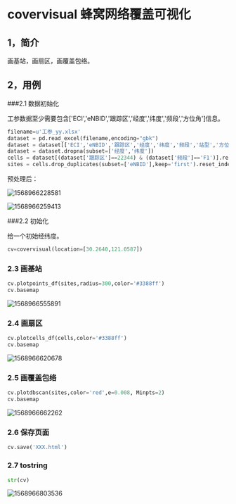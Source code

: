 

# covervisual 蜂窝网络覆盖可视化

## 1，简介
画基站，画扇区，画覆盖包络。

## 2，用例
###2.1 数据初始化

工参数据至少需要包含['ECI','eNBID','跟踪区','经度','纬度','频段','方位角']信息。

```python
filename=u'工参_yy.xlsx'
dataset = pd.read_excel(filename,encoding="gbk")
dataset = dataset[['ECI','eNBID','跟踪区','经度','纬度','频段','站型','方位角','站高','半功率角']]
dataset = dataset.dropna(subset=['经度','纬度'])
cells = dataset[(dataset['跟踪区']==22344) & (dataset['频段']=='F1')].reset_index().drop(['index'],axis=1)
sites = cells.drop_duplicates(subset=['eNBID'],keep='first').reset_index().drop(['index','ECI'],axis=1)
```

预处理后：

![1568966228581](C:\Users\kuki\Desktop\1.png)

![1568966259413](C:\Users\kuki\Desktop\2.png)

###2.2 初始化

给一个初始经纬度。

```python
cv=covervisual(location=[30.2640,121.0587])
```

### 2.3 画基站

```python
cv.plotpoints_df(sites,radius=300,color='#3388ff')
cv.basemap
```

![1568966555891](C:\Users\kuki\Desktop\3.png)

### 2.4 画扇区

```python
cv.plotcells_df(cells,color='#3388ff')
cv.basemap
```

![1568966620678](C:\Users\kuki\Desktop\4.png)

### 2.5 画覆盖包络

```python
cv.plotdbscan(sites,color='red',e=0.008, Minpts=2)
cv.basemap
```

![1568966662262](C:\Users\kuki\Desktop\5.png)

### 2.6 保存页面

```python
cv.save('XXX.html')
```

### 2.7 tostring

```python
str(cv)
```

![1568966803536](C:\Users\kuki\Desktop\6.png)
